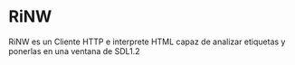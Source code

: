 # RiNW
RiNW es un Cliente HTTP e interprete HTML capaz de analizar etiquetas y ponerlas en una ventana de SDL1.2
